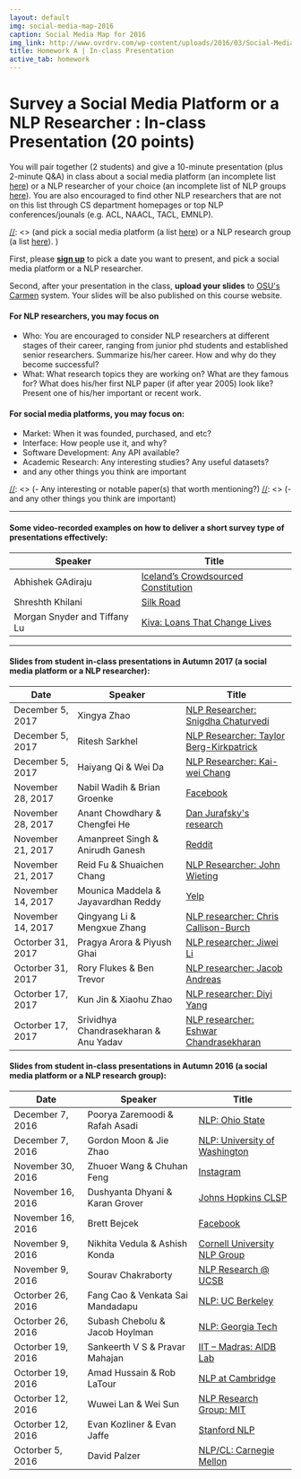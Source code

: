 ```yaml
---
layout: default
img: social-media-map-2016
caption: Social Media Map for 2016
img_link: http://www.ovrdrv.com/wp-content/uploads/2016/03/Social-Media-Map-2016.pdf
title: Homework A | In-class Presentation
active_tab: homework
---
```




Survey a Social Media Platform or a NLP Researcher <span class="text-muted">: In-class Presentation (20 points)</span> 
=============================================================

You will pair together (2 students) and give a 10-minute presentation (plus 2-minute Q&A) in class about a social media platform (an incomplete list [here](http://www.ovrdrv.com/wp-content/uploads/2016/03/Social-Media-Map-2016.pdf)) or a NLP researcher of your choice (an incomplete list of NLP groups [here](https://www.quora.com/Which-are-the-best-schools-for-studying-natural-language-processing)). You are also encouraged to find other NLP researchers that are not on this list through CS department homepages or top NLP conferences/jounals (e.g. ACL, NAACL, TACL, EMNLP). 

[//]: <> (on a social media platform or a NLP research group of your choice. )
[//]: <> (and pick a social media platform (a list [here](http://www.ovrdrv.com/wp-content/uploads/2016/03/Social-Media-Map-2016.pdf)) or a NLP research group (a list [here](https://www.quora.com/Which-are-the-best-schools-for-studying-natural-language-processing)). )

First, please **[sign up](https://docs.google.com/spreadsheets/d/1KO_8SZt6g2igaoMbj96JgtdHuXr8rYdCzRrR_qVCXh8/edit?usp=sharing)** to pick a date you want to present, and pick a social media platform or a NLP researcher. 

Second, after your presentation in the class, **upload your slides** to [OSU's Carmen](https://carmen.osu.edu/) system. Your slides will be also published on this course website. 

#### For NLP researchers, you may focus on

- Who: You are encouraged to consider NLP researchers at different stages of their career, ranging from junior phd students and established senior researchers. Summarize his/her career. How and why do they become successful?
- What: What research topics they are working on? What are they famous for? What does his/her first NLP paper (if after year 2005) look like? Present one of his/her important or recent work.  


#### For social media platforms, you may focus on:

- Market: When it was founded, purchased, and etc?
- Interface: How people use it, and why?
- Software Development: Any API available?
- Academic Research: Any interesting studies? Any useful datasets?
- and any other things you think are important




[//]: <> (#### For NLP research groups, you may focus on:)

[//]: <> (- Who? What are the prominent researchers, famous students or alumni?)
[//]: <> (- What do they do? What research topics they are working on?)
[//]: <> (- Any interesting or notable paper(s) that worth mentioning?)
[//]: <> (- and any other things you think are important)

<hr>

#### Some video-recorded examples on how to deliver a short survey type of presentations effectively: 


  <table class="table table-striped">
    <thead>
      <tr>
        <th>Speaker</th>
        <th>Title</th>
      </tr>
    </thead>
    <tbody>
      <tr>
        <td>Abhishek GAdiraju</td>
        <td><a href="https://vimeo.com/106347045">Iceland’s Crowdsourced Constitution</a></td>
      </tr>
      <tr>
        <td>Shreshth Khilani</td>
        <td><a href="https://vimeo.com/106529777">Silk Road</a></td>
      </tr>
      <tr>
        <td>Morgan Snyder and Tiffany Lu</td>
        <td><a href="https://vimeo.com/106435795">Kiva: Loans That Change Lives</a></td>
      </tr>
    </tbody>
  </table>
 
<hr>

#### Slides from student in-class presentations in Autumn 2017 (a social media platform or a NLP researcher): 


  <table class="table table-striped">
    <thead>
      <tr>
        <th> Date </th>
        <th>Speaker</th>
        <th>Title</th>
      </tr>
    </thead>
    <tbody>
    	<tr>
        <td>December 5, 2017</td>
        <td>Xingya Zhao</td>
        <td><a href="./slides/students_2017/cse5539pre_xzhao.pdf">NLP Researcher: Snigdha Chaturvedi</a></td>
      </tr>
    	<tr>
        <td>December 5, 2017</td>
        <td>Ritesh Sarkhel</td>
        <td><a href="./slides/students_2017/Presentation.pdf">NLP Researcher: Taylor Berg-Kirkpatrick</a></td>
      </tr>
    	<tr>
        <td>December 5, 2017</td>
        <td>Haiyang Qi & Wei Da</td>
        <td><a href="./slides/students_2017/Presentation2.pdf">NLP Researcher: Kai-wei Chang</a></td>
      </tr>
    	<tr>
        <td>November 28, 2017</td>
        <td>Nabil Wadih & Brian Groenke</td>
        <td><a href="./slides/students_2017/Facebook_NLP.pdf">Facebook</a></td>
      </tr>
    	<tr>
        <td>November 28, 2017</td>
        <td>Anant Chowdhary & Chengfei He</td>
        <td><a href="./slides/students_2017/NLP_presentation.pdf">Dan Jurafsky's research</a></td>
      </tr>
    	<tr>
        <td>November 21, 2017</td>
        <td>Amanpreet Singh & Anirudh Ganesh</td>
        <td><a href="./slides/students_2017/Reddit_Presentation.pdf">Reddit</a></td>
      </tr>
    	<tr>
        <td>November 21, 2017</td>
        <td>Reid Fu & Shuaichen Chang</td>
        <td><a href="./slides/students_2017/5539_presentation.pdf">NLP Researcher: John Wieting</a></td>
      </tr>
    	<tr>
        <td>November 14, 2017</td>
        <td>Mounica Maddela & Jayavardhan Reddy</td>
        <td><a href="./slides/students_2017/Inclass_ Presentation_Mounica_Jayavardhan.pdf">Yelp</a></td>
      </tr>
        <tr>
        <td>November 14, 2017</td>
        <td>Qingyang Li & Mengxue Zhang</td>
        <td><a href="./slides/students_2017/Social_Media_Presentation.ppt">NLP researcher: Chris Callison-Burch</a></td>
      </tr>
      <tr>
        <td>Octorber 31, 2017</td>
        <td>Pragya Arora & Piyush Ghai</td>
        <td><a href="./slides/students_2017/Jiwei Li_NLP_Researcher.pdf">NLP researcher: Jiwei Li</a></td>
      </tr>
      <tr>
        <td>Octorber 31, 2017</td>
        <td>Rory Flukes & Ben Trevor</td>
        <td><a href="./slides/students_2017/Social_Media_Presentation.pdf">NLP researcher: Jacob Andreas</a></td>
      </tr>
      <tr>
        <td>Octorber 17, 2017</td>
        <td>Kun Jin & Xiaohu Zhao</td>
        <td><a href="./slides/students_2017/Presentation.pptx">NLP researcher: Diyi Yang</a></td>
      </tr>
        <tr>
        <td>Octorber 17, 2017</td>
        <td>Srividhya Chandrasekharan & Anu Yadav</td>
        <td><a href="./slides/students_2017/In-class presentation_Anu_Srividhya.pdf">NLP researcher: Eshwar Chandrasekharan</a></td>
      </tr>
    </tbody>
  </table>
  
    
#### Slides from student in-class presentations in Autumn 2016 (a social media platform or a NLP research group): 


  <table class="table table-striped">
    <thead>
      <tr>
        <th> Date </th>
        <th>Speaker</th>
        <th>Title</th>
      </tr>
    </thead>
    <tbody>
        <tr>
        <td>December 7, 2016</td>
        <td>Poorya Zaremoodi & Rafah Asadi</td>
        <td><a href="./slides/students/OSU_NLP_group.pdf">NLP: Ohio State</a></td>
      </tr>
        <tr>
        <td>December 7, 2016</td>
        <td>Gordon Moon & Jie Zhao</td>
        <td><a href="./slides/students/NLP_UW_gordon_jie.pdf">NLP: University of Washington</a></td>
      </tr>
        <tr>
        <td>November 30, 2016</td>
        <td>Zhuoer Wang & Chuhan Feng</td>
        <td><a href="./slides/students/Instagram.pdf">Instagram</a></td>
      </tr>
        <tr>
        <td>November 16, 2016</td>
        <td>Dushyanta Dhyani & Karan Grover</td>
        <td><a href="./slides/students/JHU_CLSP.pdf">Johns Hopkins CLSP</a></td>
      </tr>
        <tr>
        <td>November 16, 2016</td>
        <td>Brett Bejcek</td>
        <td><a href="./slides/students/Facebook.pdf">Facebook</a></td>
      </tr>
        <tr>
        <td>November 9, 2016</td>
        <td>Nikhita Vedula & Ashish Konda</td>
        <td><a href="./slides/students/CSE5539Presentation_ashish_nikhita.pdf">Cornell University NLP Group</a></td>
      </tr>      
        <tr>
        <td>November 9, 2016</td>
        <td>Sourav Chakraborty</td>
        <td><a href="./slides/students/chakrabs_5539.pdf">NLP Research @ UCSB</a></td>
      </tr>   
        <tr>
        <td>Octorber 26, 2016</td>
        <td>Fang Cao & Venkata Sai Mandadapu</td>
        <td><a href="./slides/students/NLP-UCB.pdf">NLP: UC Berkeley</a></td>
      </tr>
        <tr>
        <td>Octorber 26, 2016</td>
        <td>Subash Chebolu & Jacob Hoylman</td>
        <td><a href="./slides/students/NLP_Georgia_Tech.pdf">NLP: Georgia Tech</a></td>
      </tr>  
        <tr>
        <td>Octorber 19, 2016</td>
        <td>Sankeerth V S & Pravar Mahajan</td>
        <td><a href="./slides/students/IIT_Madras.pdf">IIT – Madras: AIDB Lab</a></td>
      </tr>
        <tr>
        <td>Octorber 19, 2016</td>
        <td>Amad Hussain & Rob LaTour</td>
        <td><a href="./slides/students/NLP_at_Cambridge.pdf">NLP at Cambridge</a></td>
      </tr>  
        <tr>
        <td>Octorber 12, 2016</td>
        <td>Wuwei Lan & Wei Sun</td>
        <td><a href="./slides/students/MIT_NLP_Group_WuweiLan_WeiSun.pdf">NLP Research Group: MIT</a></td>
      </tr>
      <tr>
        <td>Octorber 12, 2016</td>
        <td>Evan Kozliner & Evan Jaffe</td>
        <td><a href="./slides/students/Stanford_NLP.pdf">Stanford NLP</a></td>
      </tr>  
        <tr>
        <td>Octorber 5, 2016</td>
        <td>David Palzer</td>
        <td><a href="./slides/students/davidpalzer_138983_1104729_NLP.pdf">NLP/CL: Carnegie Mellon</a></td>
      </tr>
    </tbody>
  </table>


